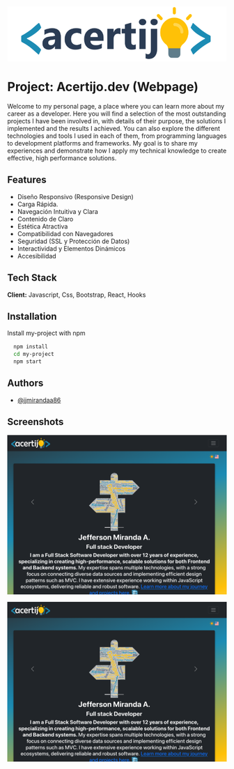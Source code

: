 
![Logo](https://github.com/jjmirandaa86/acertijo.v4.0/blob/main/public/assets/png/acertijo_logo_oscuro1.png)


# Project: Acertijo.dev (Webpage)

Welcome to my personal page, a place where you can learn more about my career as a developer. Here you will find a selection of the most outstanding projects I have been involved in, with details of their purpose, the solutions I implemented and the results I achieved. You can also explore the different technologies and tools I used in each of them, from programming languages to development platforms and frameworks. My goal is to share my experiences and demonstrate how I apply my technical knowledge to create effective, high performance solutions.


## Features

- Diseño Responsivo (Responsive Design)
- Carga Rápida.
- Navegación Intuitiva y Clara
- Contenido de Claro
- Estética Atractiva
- Compatibilidad con Navegadores
- Seguridad (SSL y Protección de Datos)
- Interactividad y Elementos Dinámicos
- Accesibilidad

## Tech Stack

**Client:** Javascript, Css, Bootstrap, React, Hooks

## Installation

Install my-project with npm

```bash
  npm install
  cd my-project
  npm start
```
    
## Authors

- [@jjmirandaa86](https://www.acertijo.dev)


## Screenshots

![Main mobile](https://github.com/jjmirandaa86/acertijo.v4.0/blob/main/public/assets/photo_project/main-desktop.png)


![Main desktop](https://github.com/jjmirandaa86/acertijo.v4.0/blob/main/public/assets/photo_project/main-desktop.png)
